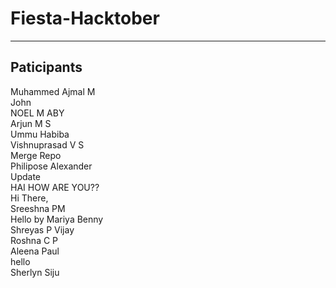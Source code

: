 # Fiesta-Hacktober

---

## Paticipants

Muhammed Ajmal M <br/>
John <br/>
NOEL M ABY<br/>
Arjun M S<br/>
Ummu Habiba<br/>
Vishnuprasad V S <br/>
Merge Repo <br/>
Philipose Alexander <br/>
Update <br/>
HAI HOW ARE YOU?? <br/>
Hi There, <br/>
Sreeshna PM<br/>
Hello by Mariya Benny <br/>
Shreyas P Vijay <br/>
Roshna C P <br/>
Aleena Paul<br/>
hello <br/>
Sherlyn Siju <br/>

